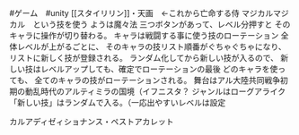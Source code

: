 #ゲーム　#unity 
[[スタイリリン]]・天画　←これから亡命する侍
マジカルマジカル　という技を使う
ようは魔々法
三つボタンがあって、レベル分押すと
そのキャラに操作が切り替わる。
キャラは戦闘する事に使う技のローテーション
全体レベルが上がるごとに、
そのキャラの技リスト順番がぐちゃぐちゃになり、
リストに新しく技が登録される。
ランダム化してから新しい技が入るので、
新しい技はレベルアップしても、確定でローテーションの最後
どのキャラを使っても、
全てのキャラの技がローテーションされる。
舞台はアル大陸共同戦争初期の動乱時代のアルティミラの国境（イフニスタ？
ジャンルはローグアライク
「新しい技」はランダムで入る。（一応出やすいレベルは設定

カルアディゼィショナンス・ペストアカレット
